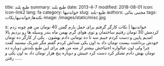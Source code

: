 title: طبع بلند
summary: طبع بلند
date: 2013-4-7
modified: 2018-08-01
icon:  icon-link2
lang: fa
category: خواندنیها
slug: طبع-بلند
authors: مجتبی بنائی
tags: نکته‌ها,خواندنیها,نکات
image: /images/static/misc.jpg

s: خواندنیها | نکات کارگر گرفتم برای حمل بارم  گفتن 40 تومان من هم چونه زدم کردمش 30 تومان رفتیم ساختمان و توی هوای گرم بهمن ماه بندر وسیله ها رو بردیم بالا امدیم پایین و دست کردم جیبم سه تا ده تومانی دادم بهشون .  یکی از کارگر ده تومان خودش برداشت بیست تومان داد به اون یکی صداش کردم گفتم مگر شریک نیستید گفت چرا ولی اون عیالواره احتیاجش بیشتر از منه من هم برای این طبع بلندش دوباره ده تومان بهش دادم تشکر کرد دست کرد جیبش و دوباره پنج هزار تومان داد به اون یکی و رفتن ......